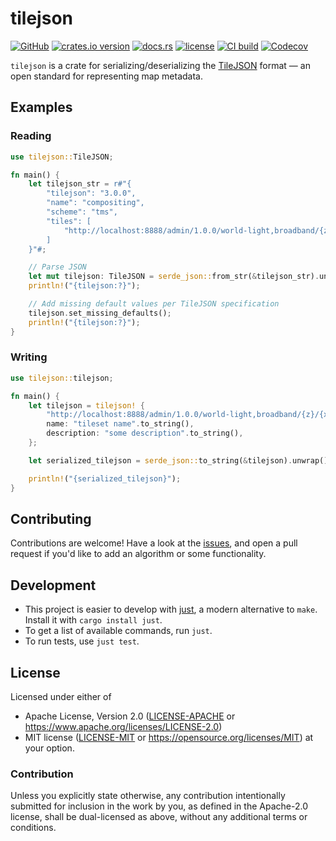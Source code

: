 # tilejson

[![GitHub](https://img.shields.io/badge/github-tilejson-8da0cb?logo=github)](https://github.com/georust/tilejson)
[![crates.io version](https://img.shields.io/crates/v/tilejson)](https://crates.io/crates/tilejson)
[![docs.rs](https://img.shields.io/docsrs/tilejson)](https://docs.rs/tilejson)
[![license](https://img.shields.io/crates/l/tilejson.svg)](https://github.com/georust/tilejson/blob/main/LICENSE-APACHE)
[![CI build](https://github.com/georust/tilejson/actions/workflows/ci.yml/badge.svg)](https://github.com/georust/tilejson/actions)
[![Codecov](https://img.shields.io/codecov/c/github/georust/tilejson)](https://app.codecov.io/gh/georust/tilejson)

`tilejson` is a crate for serializing/deserializing the [TileJSON](https://github.com/mapbox/tilejson-spec) format — an open standard for representing map metadata.

## Examples

### Reading

```rust
use tilejson::TileJSON;

fn main() {
    let tilejson_str = r#"{
        "tilejson": "3.0.0",
        "name": "compositing",
        "scheme": "tms",
        "tiles": [
            "http://localhost:8888/admin/1.0.0/world-light,broadband/{z}/{x}/{y}.png"
        ]
    }"#;

    // Parse JSON
    let mut tilejson: TileJSON = serde_json::from_str(&tilejson_str).unwrap();
    println!("{tilejson:?}");

    // Add missing default values per TileJSON specification
    tilejson.set_missing_defaults();
    println!("{tilejson:?}");
}
```

### Writing

```rust
use tilejson::tilejson;

fn main() {
    let tilejson = tilejson! {
        "http://localhost:8888/admin/1.0.0/world-light,broadband/{z}/{x}/{y}.png".to_string(),
        name: "tileset name".to_string(),
        description: "some description".to_string(),
    };

    let serialized_tilejson = serde_json::to_string(&tilejson).unwrap();

    println!("{serialized_tilejson}");
}
```

## Contributing

Contributions are welcome! Have a look at the [issues](https://github.com/georust/tilejson/issues), and open a pull request if you'd like to add an algorithm or some functionality.

## Development

* This project is easier to develop with [just](https://github.com/casey/just#readme), a modern alternative to `make`.
  Install it with `cargo install just`.
* To get a list of available commands, run `just`.
* To run tests, use `just test`.

## License

Licensed under either of

* Apache License, Version 2.0 ([LICENSE-APACHE](LICENSE-APACHE) or <https://www.apache.org/licenses/LICENSE-2.0>)
* MIT license ([LICENSE-MIT](LICENSE-MIT) or <https://opensource.org/licenses/MIT>)
  at your option.

### Contribution

Unless you explicitly state otherwise, any contribution intentionally
submitted for inclusion in the work by you, as defined in the
Apache-2.0 license, shall be dual-licensed as above, without any
additional terms or conditions.
